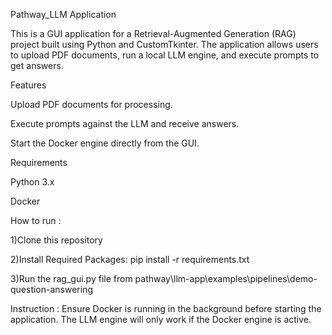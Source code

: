 Pathway_LLM Application

This is a GUI application for a Retrieval-Augmented Generation (RAG) project built using Python and CustomTkinter. The application allows users to upload PDF documents, run a local LLM engine, and execute prompts to get answers.

Features

Upload PDF documents for processing.

Execute prompts against the LLM and receive answers.

Start the Docker engine directly from the GUI.

Requirements

Python 3.x

Docker

How to run :

1)Clone this repository

2)Install Required Packages: pip install -r requirements.txt

3)Run the rag_gui.py file from pathway\llm-app\examples\pipelines\demo-question-answering

Instruction : Ensure Docker is running in the background before starting the application. The LLM engine will only work if the Docker engine is active.

